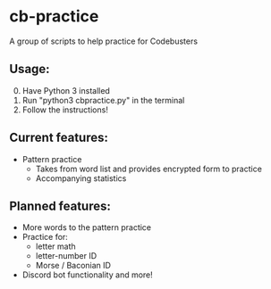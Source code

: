 # cb-practice
A group of scripts to help practice for Codebusters

## Usage:
0. Have Python 3 installed
1. Run "python3 cbpractice.py" in the terminal
2. Follow the instructions!

## Current features:
- Pattern practice
  * Takes from word list and provides encrypted form to practice
  * Accompanying statistics

## Planned features:
- More words to the pattern practice
- Practice for:
  * letter math
  * letter-number ID
  * Morse / Baconian ID
- Discord bot functionality
and more!
